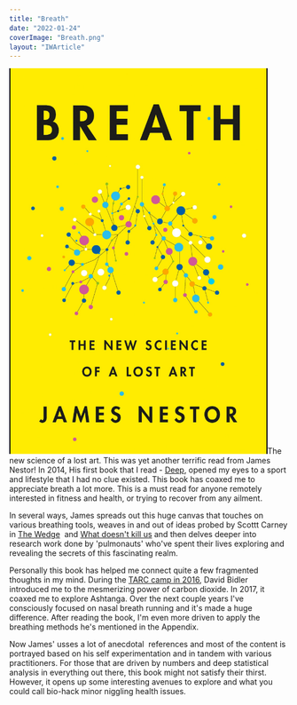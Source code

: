 ```yaml
---
title: "Breath"
date: "2022-01-24"
coverImage: "Breath.png"
layout: "IWArticle"
---
```


![](images/Breath.png)The new science of a lost art. This was yet another terrific read from James Nestor! In 2014, His first book that I read - [Deep](https://srikanthperinkulam.com/book-review/deep-freediving/), opened my eyes to a sport and lifestyle that I had no clue existed. This book has coaxed me to appreciate breath a lot more. This is a must read for anyone remotely interested in fitness and health, or trying to recover from any ailment.

In several ways, James spreads out this huge canvas that touches on various breathing tools, weaves in and out of ideas probed by Scottt Carney in [The Wedge](https://srikanthperinkulam.com/book-review/the-wedge/)  and [What doesn't kill us](https://srikanthperinkulam.com/book-review/doesnt-kill-us/) and then delves deeper into research work done by 'pulmonauts' who've spent their lives exploring and revealing the secrets of this fascinating realm.

Personally this book has helped me connect quite a few fragmented  thoughts in my mind. During the [TARC camp in 2016](https://www.flickr.com/photos/srikanth_perinkulam/albums/72157669983500465), David Bidler introduced me to the mesmerizing power of carbon dioxide. In 2017, it coaxed me to explore Ashtanga. Over the next couple years I've consciously focused on nasal breath running and it's made a huge difference. After reading the book, I'm even more driven to apply the breathing methods he's mentioned in the Appendix.

Now James' usses a lot of anecdotal  references and most of the content is portrayed based on his self experimentation and in tandem with various practitioners. For those that are driven by numbers and deep statistical analysis in everything out there, this book might not satisfy their thirst. However, it opens up some interesting avenues to explore and what you could call bio-hack minor niggling health issues.
